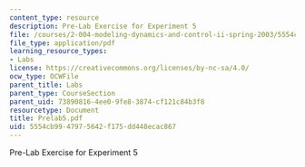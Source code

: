 ```yaml
---
content_type: resource
description: Pre-Lab Exercise for Experiment 5
file: /courses/2-004-modeling-dynamics-and-control-ii-spring-2003/5554cb9947975642f175dd448ecac867_Prelab5.pdf
file_type: application/pdf
learning_resource_types:
- Labs
license: https://creativecommons.org/licenses/by-nc-sa/4.0/
ocw_type: OCWFile
parent_title: Labs
parent_type: CourseSection
parent_uid: 73890816-4ee0-9fe8-3874-cf121c84b3f8
resourcetype: Document
title: Prelab5.pdf
uid: 5554cb99-4797-5642-f175-dd448ecac867
---
```

Pre-Lab Exercise for Experiment 5